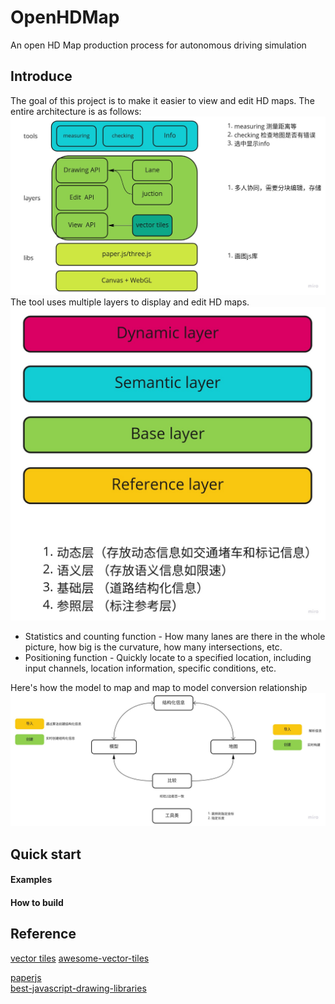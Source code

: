 # OpenHDMap
An open HD Map production process for autonomous driving simulation

## Introduce  
The goal of this project is to make it easier to view and edit HD maps. The entire architecture is as follows:
![Architecture](docs/img/Architecture.jpg)  
The tool uses multiple layers to display and edit HD maps.  
![Layers](docs/img/Layers.jpg)  

* Statistics and counting function - How many lanes are there in the whole picture, how big is the curvature, how many intersections, etc.
* Positioning function - Quickly locate to a specified location, including input channels, location information, specific conditions, etc.

Here's how the model to map and map to model conversion relationship  
![map_edit](docs/img/map_edit.jpg)  

## Quick start

#### Examples

#### How to build
  


## Reference
[vector tiles](https://docs.mapbox.com/vector-tiles/reference/)
[awesome-vector-tiles](https://github.com/mapbox/awesome-vector-tiles)

[paperjs](http://paperjs.org/examples/hit-testing/)  
[best-javascript-drawing-libraries](https://www.slant.co/topics/28/~best-javascript-drawing-libraries)  

